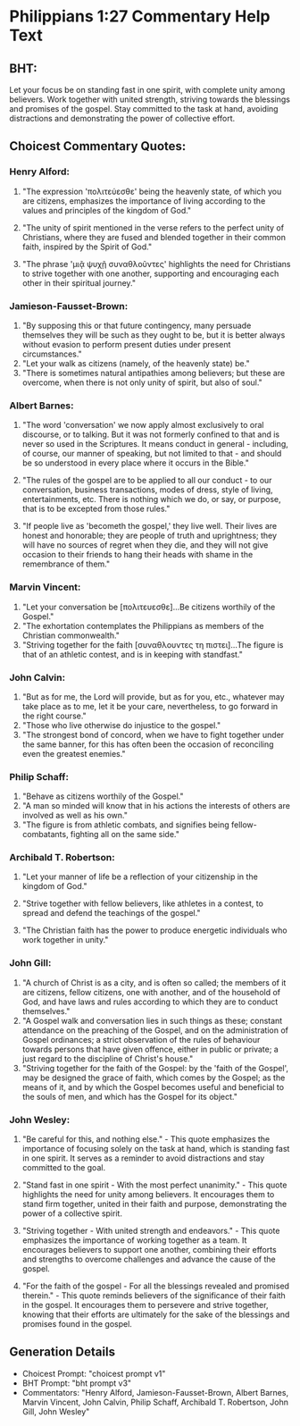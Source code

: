 # Philippians 1:27 Commentary Help Text

## BHT:
Let your focus be on standing fast in one spirit, with complete unity among believers. Work together with united strength, striving towards the blessings and promises of the gospel. Stay committed to the task at hand, avoiding distractions and demonstrating the power of collective effort.

## Choicest Commentary Quotes:
### Henry Alford:
1. "The expression 'πολιτεύεσθε' being the heavenly state, of which you are citizens, emphasizes the importance of living according to the values and principles of the kingdom of God." 

2. "The unity of spirit mentioned in the verse refers to the perfect unity of Christians, where they are fused and blended together in their common faith, inspired by the Spirit of God." 

3. "The phrase 'μιᾷ ψυχῇ συναθλοῦντες' highlights the need for Christians to strive together with one another, supporting and encouraging each other in their spiritual journey."

### Jamieson-Fausset-Brown:
1. "By supposing this or that future contingency, many persuade themselves they will be such as they ought to be, but it is better always without evasion to perform present duties under present circumstances."
2. "Let your walk as citizens (namely, of the heavenly state) be."
3. "There is sometimes natural antipathies among believers; but these are overcome, when there is not only unity of spirit, but also of soul."

### Albert Barnes:
1. "The word 'conversation' we now apply almost exclusively to oral discourse, or to talking. But it was not formerly confined to that and is never so used in the Scriptures. It means conduct in general - including, of course, our manner of speaking, but not limited to that - and should be so understood in every place where it occurs in the Bible."

2. "The rules of the gospel are to be applied to all our conduct - to our conversation, business transactions, modes of dress, style of living, entertainments, etc. There is nothing which we do, or say, or purpose, that is to be excepted from those rules."

3. "If people live as 'becometh the gospel,' they live well. Their lives are honest and honorable; they are people of truth and uprightness; they will have no sources of regret when they die, and they will not give occasion to their friends to hang their heads with shame in the remembrance of them."

### Marvin Vincent:
1. "Let your conversation be [πολιτευεσθε]...Be citizens worthily of the Gospel." 
2. "The exhortation contemplates the Philippians as members of the Christian commonwealth." 
3. "Striving together for the faith [συναθλουντες τη πιστει]...The figure is that of an athletic contest, and is in keeping with standfast."

### John Calvin:
1. "But as for me, the Lord will provide, but as for you, etc., whatever may take place as to me, let it be your care, nevertheless, to go forward in the right course."
2. "Those who live otherwise do injustice to the gospel."
3. "The strongest bond of concord, when we have to fight together under the same banner, for this has often been the occasion of reconciling even the greatest enemies."

### Philip Schaff:
1. "Behave as citizens worthily of the Gospel." 
2. "A man so minded will know that in his actions the interests of others are involved as well as his own."
3. "The figure is from athletic combats, and signifies being fellow-combatants, fighting all on the same side."

### Archibald T. Robertson:
1. "Let your manner of life be a reflection of your citizenship in the kingdom of God." 

2. "Strive together with fellow believers, like athletes in a contest, to spread and defend the teachings of the gospel." 

3. "The Christian faith has the power to produce energetic individuals who work together in unity."

### John Gill:
1. "A church of Christ is as a city, and is often so called; the members of it are citizens, fellow citizens, one with another, and of the household of God, and have laws and rules according to which they are to conduct themselves."
2. "A Gospel walk and conversation lies in such things as these; constant attendance on the preaching of the Gospel, and on the administration of Gospel ordinances; a strict observation of the rules of behaviour towards persons that have given offence, either in public or private; a just regard to the discipline of Christ's house."
3. "Striving together for the faith of the Gospel: by the 'faith of the Gospel', may be designed the grace of faith, which comes by the Gospel; as the means of it, and by which the Gospel becomes useful and beneficial to the souls of men, and which has the Gospel for its object."

### John Wesley:
1. "Be careful for this, and nothing else." - This quote emphasizes the importance of focusing solely on the task at hand, which is standing fast in one spirit. It serves as a reminder to avoid distractions and stay committed to the goal.

2. "Stand fast in one spirit - With the most perfect unanimity." - This quote highlights the need for unity among believers. It encourages them to stand firm together, united in their faith and purpose, demonstrating the power of a collective spirit.

3. "Striving together - With united strength and endeavors." - This quote emphasizes the importance of working together as a team. It encourages believers to support one another, combining their efforts and strengths to overcome challenges and advance the cause of the gospel.

4. "For the faith of the gospel - For all the blessings revealed and promised therein." - This quote reminds believers of the significance of their faith in the gospel. It encourages them to persevere and strive together, knowing that their efforts are ultimately for the sake of the blessings and promises found in the gospel.


## Generation Details
- Choicest Prompt: "choicest prompt v1"
- BHT Prompt: "bht prompt v3"
- Commentators: "Henry Alford, Jamieson-Fausset-Brown, Albert Barnes, Marvin Vincent, John Calvin, Philip Schaff, Archibald T. Robertson, John Gill, John Wesley"
